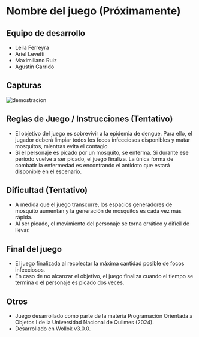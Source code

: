 # Nombre del juego (Próximamente)

## Equipo de desarrollo

- Leila Ferreyra
- Ariel Levetti
- Maximiliano Ruiz
- Agustín Garrido

## Capturas

![demostracion](https://github.com/obj1unq/2024s1-tp-grupal-juego-equipo-3/assets/97321444/b04e5215-2db9-4065-a403-2100b4db5535)

## Reglas de Juego / Instrucciones (Tentativo)

- El objetivo del juego es sobrevivir a la epidemia de dengue. Para ello, el jugador deberá limpiar todos los focos infecciosos disponibles y matar mosquitos, mientras evita el contagio.
- Si el personaje es picado por un mosquito, se enferma. Si durante ese período vuelve a ser picado, el juego finaliza. La única forma de combatir la enfermedad es encontrando el antídoto que estará disponible en el escenario.

## Dificultad (Tentativo)

- A medida que el juego transcurre, los espacios generadores de mosquito aumentan y la generación de mosquitos es cada vez más rápida.
- Al ser picado, el movimiento del personaje se torna errático y difícil de llevar.

## Final del juego

- El juego finalizada al recolectar la máxima cantidad posible de focos infecciosos.
- En caso de no alcanzar el objetivo, el juego finaliza cuando el tiempo se termina o el personaje es picado dos veces.

## Otros

- Juego desarrollado como parte de la materia Programación Orientada a Objetos I de la Universidad Nacional de Quilmes (2024).
- Desarrollado en Wollok v3.0.0.
